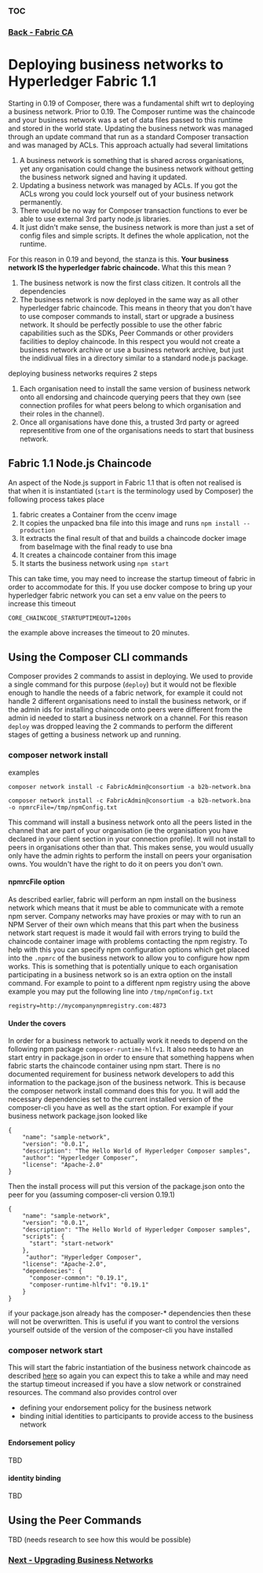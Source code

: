 ### [TOC](./TOC.md)
### [Back - Fabric CA](./fabric-ca.md)


# Deploying business networks to Hyperledger Fabric 1.1
Starting in 0.19 of Composer, there was a fundamental shift wrt to deploying a business network. Prior to 0.19. The Composer runtime was the chaincode and your business network was a set of data files passed to this runtime and stored in the world state. Updating the business network was managed through an update command that run as a standard Composer transaction and was managed by ACLs. This approach actually had several limitations

1. A business network is something that is shared across organisations, yet any organisation could change the business network without getting the business network signed and having it updated.
2. Updating a business network was managed by ACLs. If you got the ACLs wrong you could lock yourself out of your business network permanently.
3. There would be no way for Composer transaction functions to ever be able to use external 3rd party node.js libraries.
4. It just didn't make sense, the business network is more than just a set of config files and simple scripts. It defines the whole application, not the runtime.

For this reason in 0.19 and beyond, the stanza is this. **Your business network IS the hyperledger fabric chaincode.** What this this mean ?

1. The business network is now the first class citizen. It controls all the dependencies
2. The business network is now deployed in the same way as all other hyperledger fabric chaincode. This means in theory that you don't have to use composer commands to install, start or upgrade a business network. It should be perfectly possible to use the other fabric capabilities such as the SDKs, Peer Commands or other providers facilities to deploy chaincode. In this respect you would not create a business network archive or use a business network archive, but just the indidivual files in a directory similar to a standard node.js package.

deploying business networks requires 2 steps

1. Each organisation need to install the same version of business network onto all endorsing and chaincode querying peers that they own (see connection profiles for what peers belong to which organisation and their roles in the channel).
2. Once all organisations have done this, a trusted 3rd party or agreed representitive from one of the organisations needs to start that business network.

## Fabric 1.1 Node.js Chaincode
An aspect of the Node.js support in Fabric 1.1 that is often not realised is that when it is instantiated (`start` is the terminology used by Composer) the following process takes place

1. fabric creates a Container from the ccenv image
2. It copies the unpacked bna file into this image and runs `npm install --production`
3. It extracts the final result of that and builds a chaincode docker image from baseImage with the final ready to use bna
4. It creates a chaincode container from this image
5. It starts the business network using `npm start`

This can take time, you may need to increase the startup timeout of fabric in order to accommodate for this. If you use docker compose to bring up your hyperledger fabric network you can set a env value on the peers to increase this timeout

```
CORE_CHAINCODE_STARTUPTIMEOUT=1200s
``` 
the example above increases the timeout to 20 minutes.

## Using the Composer CLI commands
Composer provides 2 commands to assist in deploying. We used to provide a single command for this purpose (`deploy`) but it would not be flexible enough to handle the needs of a fabric network, for example it could not handle 2 different organisations need to install the business network, or if the admin ids for installing chaincode onto peers were different from the admin id needed to start a business network on a channel. For this reason `deploy` was dropped leaving the 2 commands to perform the different stages of getting a business network up and running.

### composer network install

examples
```
composer network install -c FabricAdmin@consortium -a b2b-network.bna

composer network install -c FabricAdmin@consortium -a b2b-network.bna -o npmrcFile=/tmp/npmConfig.txt
```

This command will install a business network onto all the peers listed in the channel that are part of your organisation (ie the organisation you have declared in your client section in your connection profile). It will not install to peers in organisations other than that. This makes sense, you would usually only have the admin rights to perform the install on peers your organisation owns. You wouldn't have the right to do it on peers you don't own.

#### npmrcFile option
As described earlier, fabric will perform an npm install on the business network which means that it must be able to communicate with a remote npm server. Company networks may have proxies or may with to run an NPM Server of their own which means that this part when the business network start request is made it would fail with errors trying to build the chaincode container image with problems contacting the npm registry. To help with this you can specify npm configuration options which get placed into the `.npmrc` of the business network to allow you to configure how npm works. This is something that is potentially unique to each organisation participating in a business network so is an extra option on the install command. For example to point to a different npm registry using the above example you may put the following line into `/tmp/npmConfig.txt`

```
registry=http://mycompanynpmregistry.com:4873
```

#### Under the covers
In order for a business network to actually work it needs to depend on the following npm package `composer-runtime-hlfv1`. It also needs to have an start entry in package.json in order to ensure that something happens when fabric starts the chaincode container using npm start. There is no documented requirement for business network developers to add this information to the package.json of the business network. This is because the composer network install command does this for you. It will add the necessary dependencies set to the current installed version of the composer-cli you have as well as the start option. For example if your business network package.json looked like

```
{
    "name": "sample-network",
    "version": "0.0.1",
    "description": "The Hello World of Hyperledger Composer samples",
    "author": "Hyperledger Composer",
    "license": "Apache-2.0"
}    
```

Then the install process will put this version of the package.json onto the peer for you (assuming composer-cli version 0.19.1)

```
{
    "name": "sample-network",
    "version": "0.0.1",
    "description": "The Hello World of Hyperledger Composer samples",
    "scripts": {
      "start": "start-network"
    },
     "author": "Hyperledger Composer",
    "license": "Apache-2.0",
    "dependencies": {
      "composer-common": "0.19.1",
      "composer-runtime-hlfv1": "0.19.1"
    }
}
```
if your package.json already has the composer-* dependencies then these will not be overwritten. This is useful if you want to control the versions yourself outside of the version of the composer-cli you have installed

### composer network start
This will start the fabric instantiation of the business network chaincode as described [here](./deploy.md#fabric-1.1-node.js-chaincode) so again you can expect this to take a while and may need the startup timeout increased if you have a slow network or constrained resources.
The command also provides control over 
- defining your endorsement policy for the business network
- binding initial identities to participants to provide access to the business network

#### Endorsement policy
TBD
#### identity binding
TBD


## Using the Peer Commands
TBD (needs research to see how this would be possible)


### [Next - Upgrading Business Networks](./upgrade.md)
